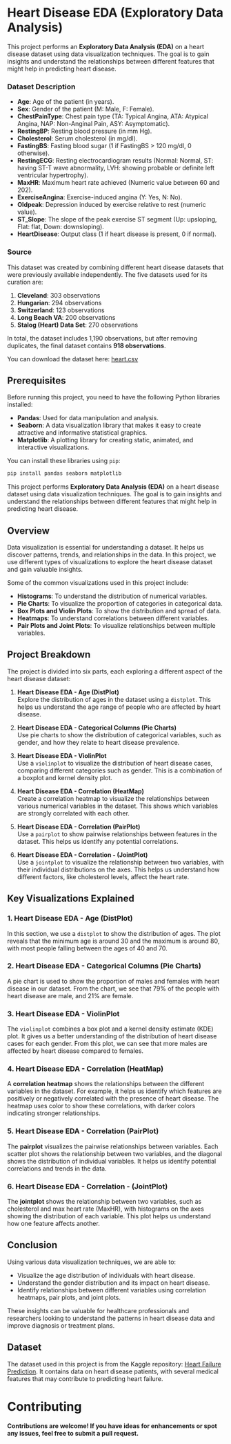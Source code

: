 # Heart Disease EDA (Exploratory Data Analysis)

This project performs an **Exploratory Data Analysis (EDA)** on a heart disease dataset using data visualization techniques. The goal is to gain insights and understand the relationships between different features that might help in predicting heart disease.

### Dataset Description

- **Age**: Age of the patient (in years).
- **Sex**: Gender of the patient (M: Male, F: Female).
- **ChestPainType**: Chest pain type (TA: Typical Angina, ATA: Atypical Angina, NAP: Non-Anginal Pain, ASY: Asymptomatic).
- **RestingBP**: Resting blood pressure (in mm Hg).
- **Cholesterol**: Serum cholesterol (in mg/dl).
- **FastingBS**: Fasting blood sugar (1 if FastingBS > 120 mg/dl, 0 otherwise).
- **RestingECG**: Resting electrocardiogram results (Normal: Normal, ST: having ST-T wave abnormality, LVH: showing probable or definite left ventricular hypertrophy).
- **MaxHR**: Maximum heart rate achieved (Numeric value between 60 and 202).
- **ExerciseAngina**: Exercise-induced angina (Y: Yes, N: No).
- **Oldpeak**: Depression induced by exercise relative to rest (numeric value).
- **ST_Slope**: The slope of the peak exercise ST segment (Up: upsloping, Flat: flat, Down: downsloping).
- **HeartDisease**: Output class (1 if heart disease is present, 0 if normal).

### Source

This dataset was created by combining different heart disease datasets that were previously available independently. The five datasets used for its curation are:

1. **Cleveland**: 303 observations
2. **Hungarian**: 294 observations
3. **Switzerland**: 123 observations
4. **Long Beach VA**: 200 observations
5. **Stalog (Heart) Data Set**: 270 observations

In total, the dataset includes 1,190 observations, but after removing duplicates, the final dataset contains **918 observations**.

You can download the dataset here: [heart.csv](./heart.csv)

## Prerequisites

Before running this project, you need to have the following Python libraries installed:

- **Pandas**: Used for data manipulation and analysis.
- **Seaborn**: A data visualization library that makes it easy to create attractive and informative statistical graphics.
- **Matplotlib**: A plotting library for creating static, animated, and interactive visualizations.

You can install these libraries using `pip`:

```bash
pip install pandas seaborn matplotlib
```


This project performs **Exploratory Data Analysis (EDA)** on a heart disease dataset using data visualization techniques. The goal is to gain insights and understand the relationships between different features that might help in predicting heart disease.

## Overview

Data visualization is essential for understanding a dataset. It helps us discover patterns, trends, and relationships in the data. In this project, we use different types of visualizations to explore the heart disease dataset and gain valuable insights.

Some of the common visualizations used in this project include:

- **Histograms**: To understand the distribution of numerical variables.
- **Pie Charts**: To visualize the proportion of categories in categorical data.
- **Box Plots and Violin Plots**: To show the distribution and spread of data.
- **Heatmaps**: To understand correlations between different variables.
- **Pair Plots and Joint Plots**: To visualize relationships between multiple variables.

## Project Breakdown

The project is divided into six parts, each exploring a different aspect of the heart disease dataset:

1. **Heart Disease EDA - Age (DistPlot)**  
   Explore the distribution of ages in the dataset using a `distplot`. This helps us understand the age range of people who are affected by heart disease.

2. **Heart Disease EDA - Categorical Columns (Pie Charts)**  
   Use pie charts to show the distribution of categorical variables, such as gender, and how they relate to heart disease prevalence.

3. **Heart Disease EDA - ViolinPlot**  
   Use a `violinplot` to visualize the distribution of heart disease cases, comparing different categories such as gender. This is a combination of a boxplot and kernel density plot.

4. **Heart Disease EDA - Correlation (HeatMap)**  
   Create a correlation heatmap to visualize the relationships between various numerical variables in the dataset. This shows which variables are strongly correlated with each other.

5. **Heart Disease EDA - Correlation (PairPlot)**  
   Use a `pairplot` to show pairwise relationships between features in the dataset. This helps us identify any potential correlations.

6. **Heart Disease EDA - Correlation - (JointPlot)**  
   Use a `jointplot` to visualize the relationship between two variables, with their individual distributions on the axes. This helps us understand how different factors, like cholesterol levels, affect the heart rate.

## Key Visualizations Explained

### 1. **Heart Disease EDA - Age (DistPlot)**
In this section, we use a `distplot` to show the distribution of ages. The plot reveals that the minimum age is around 30 and the maximum is around 80, with most people falling between the ages of 40 and 70.

### 2. **Heart Disease EDA - Categorical Columns (Pie Charts)**
A pie chart is used to show the proportion of males and females with heart disease in our dataset. From the chart, we see that 79% of the people with heart disease are male, and 21% are female.

### 3. **Heart Disease EDA - ViolinPlot**
The `violinplot` combines a box plot and a kernel density estimate (KDE) plot. It gives us a better understanding of the distribution of heart disease cases for each gender. From this plot, we can see that more males are affected by heart disease compared to females.

### 4. **Heart Disease EDA - Correlation (HeatMap)**
A **correlation heatmap** shows the relationships between the different variables in the dataset. For example, it helps us identify which features are positively or negatively correlated with the presence of heart disease. The heatmap uses color to show these correlations, with darker colors indicating stronger relationships.

### 5. **Heart Disease EDA - Correlation (PairPlot)**
The **pairplot** visualizes the pairwise relationships between variables. Each scatter plot shows the relationship between two variables, and the diagonal shows the distribution of individual variables. It helps us identify potential correlations and trends in the data.

### 6. **Heart Disease EDA - Correlation - (JointPlot)**
The **jointplot** shows the relationship between two variables, such as cholesterol and max heart rate (MaxHR), with histograms on the axes showing the distribution of each variable. This plot helps us understand how one feature affects another.

## Conclusion

Using various data visualization techniques, we are able to:

- Visualize the age distribution of individuals with heart disease.
- Understand the gender distribution and its impact on heart disease.
- Identify relationships between different variables using correlation heatmaps, pair plots, and joint plots.

These insights can be valuable for healthcare professionals and researchers looking to understand the patterns in heart disease data and improve diagnosis or treatment plans.

## Dataset

The dataset used in this project is from the Kaggle repository: [Heart Failure Prediction](https://www.kaggle.com/datasets/fedesoriano/heart-failure-prediction). It contains data on heart disease patients, with several medical features that may contribute to predicting heart failure.

# Contributing

**Contributions are welcome! If you have ideas for enhancements or spot any issues, feel free to submit a pull request.**
